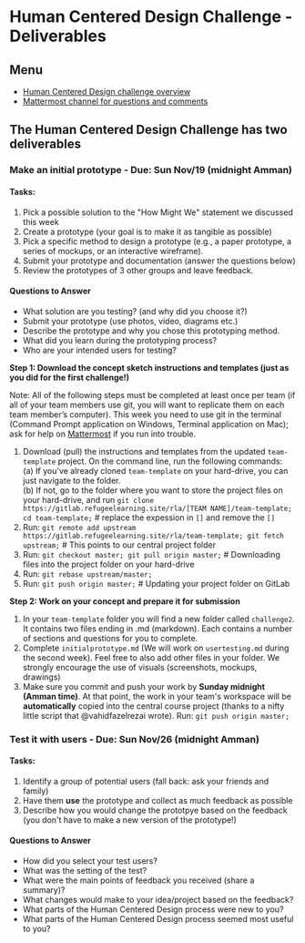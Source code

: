 # Human Centered Design Challenge - Deliverables  

## Menu

* [Human Centered Design challenge overview](https://gitlab.refugeelearning.site/rla/course-central/blob/master/challenge2/README.md)
* [Mattermost channel for questions and comments](https://mattermost.refugeelearning.site/rla/channels/challenge-2-hcd) 

## The Human Centered Design Challenge has **two deliverables** 

### Make an initial prototype - Due: Sun Nov/19 (midnight Amman)

#### Tasks: 
1. Pick a possible solution to the "How Might We" statement we discussed this week
2. Create a prototype (your goal is to make it as tangible as possible)
3. Pick a specific method to design a prototype (e.g., a paper prototype, a series of mockups, or an interactive wireframe). 
4. Submit your prototype and documentation (answer the questions below)
5. Review the prototypes of 3 other groups and leave feedback. 

#### Questions to Answer 
* What solution are you testing? (and why did you choose it?)
* Submit your prototype (use photos, video, diagrams etc.)
* Describe the prototype and why you chose this prototyping method. 
* What did you learn during the prototyping process?
* Who are your intended users for testing? 

**Step 1: Download the concept sketch instructions and templates (just as you did for the first challenge!)**

Note: All of the following steps must be completed at least once per team (if all of your team members use git, you will want to replicate them on each team member’s computer). This week you need to use git in the terminal (Command Prompt application on Windows, Terminal application on Mac); ask for help on [Mattermost](https://mattermost.refugeelearning.site/rla/channels/help) if you run into trouble.

1. Download (pull) the instructions and templates from the updated `team-template` project. On the command line, run the following commands:  
  (a) If you've already cloned `team-template` on your hard-drive, you can just navigate to the folder.  
  (b) If not, go to the folder where you want to store the project files on your hard-drive, and run `git clone https://gitlab.refugeelearning.site/rla/[TEAM NAME]/team-template; cd team-template;` # replace the expession in `[]` and remove the `[]`
2. Run: `git remote add upstream https://gitlab.refugeelearning.site/rla/team-template; git fetch upstream;` # This points to our central project folder
3. Run: `git checkout master; git pull origin master;` # Downloading files into the project folder on your hard-drive
4. Run: `git rebase upstream/master;` 
5. Run: `git push origin master;` # Updating your project folder on GitLab

**Step 2: Work on your concept and prepare it for submission**

1. In your `team-template` folder you will find a new folder called `challenge2`. It contains two files ending in .md (markdown). Each contains a number of sections and questions for you to complete. 
2. Complete `initialprototype.md` (We will work on `usertesting.md` during the second week). Feel free to also add other files in your folder. We strongly encourage the use of visuals (screenshots, mockups, drawings)
3. Make sure you commit and push your work by **Sunday midnight (Amman time)**. At that point, the work in your team's workspace will be **automatically** copied into the central course project (thanks to a nifty little script that @vahidfazelrezai wrote). Run: `git push origin master;` 


### Test it with users - Due: Sun Nov/26 (midnight Amman)

#### Tasks: 
1. Identify a group of potential users (fall back: ask your friends and family)
2. Have them **use** the prototype and collect as much feedback as possible
3. Describe how you would change the prototpye based on the feedback (you don't have to make a new version of the prototype!)

#### Questions to Answer
* How did you select your test users? 
* What was the setting of the test? 
* What were the main points of feedback you received (share a summary)? 
* What changes would make to your idea/project based on the feedback?
* What parts of the Human Centered Design process were new to you?
* What parts of the Human Centered Design process seemed most useful to you? 

